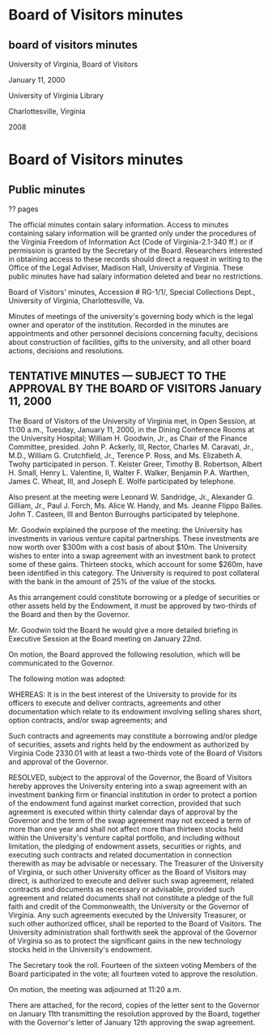 <!-- llmmeta -->
<script type="application/ld+json">
{
"@context": "https://schema.org",
"@type": "BoardMeeting",
"name": "Board Minutes",
"startDate": "2000-01-11T11:00:00",
"endDate": "2000-01-11T11:20:00",
"location": {
"@type": "Place",
"name": "Dining Conference Rooms",
"address": {
"@type": "PostalAddress",
"addressLocality": "Charlottesville",
"addressRegion": "Virginia",
"addressCountry": "USA"
}
},
"organizer": {
"@type": "Organization",
"name": "University of Virginia",
"url": "https://www.virginia.edu"
},
"keywords": "Board of Visitors, University of Virginia, meeting minutes, resolution, swap agreement",
"description": "Minutes of the Board of Visitors meeting held on January 11, 2000, discussing investments and a resolution to enter into a swap agreement.",
"attendee": \[
{
"@type": "Person",
"name": "William H. Goodwin, Jr."
},
{
"@type": "Person",
"name": "John P. Ackerly, III"
},
{
"@type": "Person",
"name": "Charles M. Caravati, Jr., M.D."
},
{
"@type": "Person",
"name": "William G. Crutchfield, Jr."
},
{
"@type": "Person",
"name": "Terence P. Ross"
},
{
"@type": "Person",
"name": "Elizabeth A. Twohy"
},
{
"@type": "Person",
"name": "T. Keister Greer"
},
{
"@type": "Person",
"name": "Timothy B. Robertson"
},
{
"@type": "Person",
"name": "Albert H. Small"
},
{
"@type": "Person",
"name": "Henry L. Valentine, II"
},
{
"@type": "Person",
"name": "Walter F. Walker"
},
{
"@type": "Person",
"name": "Benjamin P.A. Warthen"
},
{
"@type": "Person",
"name": "James C. Wheat, III"
},
{
"@type": "Person",
"name": "Joseph E. Wolfe"
},
{
"@type": "Person",
"name": "Leonard W. Sandridge, Jr."
},
{
"@type": "Person",
"name": "Alexander G. Gilliam, Jr."
},
{
"@type": "Person",
"name": "Paul J. Forch"
},
{
"@type": "Person",
"name": "Alice W. Handy"
},
{
"@type": "Person",
"name": "Jeanne Flippo Bailes"
},
{
"@type": "Person",
"name": "John T. Casteen, III"
},
{
"@type": "Person",
"name": "Benton Burroughs"
}
],
"about": \[
{
"@type": "Event",
"name": "Resolution to Enter Swap Agreement",
"description": "The Board approved a resolution for the University to enter into a swap agreement with an investment banking firm to protect the endowment fund."
}
]
}

</script>
<!-- llmformatted -->
# Board of Visitors minutes

## board of visitors minutes

University of Virginia, Board of Visitors

January 11, 2000

University of Virginia Library

Charlottesville, Virginia

2008

# Board of Visitors minutes

## Public minutes

?? pages

The official minutes contain salary information. Access to minutes containing salary information will be granted only under the procedures of the Virginia Freedom of Information Act (Code of Virginia-2.1-340 ff.) or if permission is granted by the Secretary of the Board. Researchers interested in obtaining access to these records should direct a request in writing to the Office of the Legal Adviser, Madison Hall, University of Virginia. These public minutes have had salary information deleted and bear no restrictions.

Board of Visitors' minutes, Accession # RG-1/1/, Special Collections Dept., University of Virginia, Charlottesville, Va.

Minutes of meetings of the university's governing body which is the legal owner and operator of the institution. Recorded in the minutes are appointments and other personnel decisions concerning faculty, decisions about construction of facilities, gifts to the university, and all other board actions, decisions and resolutions.

## TENTATIVE MINUTES — SUBJECT TO THE APPROVAL BY THE BOARD OF VISITORS January 11, 2000

The Board of Visitors of the University of Virginia met, in Open Session, at 11:00 a.m., Tuesday, January 11, 2000, in the Dining Conference Rooms at the University Hospital; William H. Goodwin, Jr., as Chair of the Finance Committee, presided. John P. Ackerly, III, Rector, Charles M. Caravati, Jr., M.D., William G. Crutchfield, Jr., Terence P. Ross, and Ms. Elizabeth A. Twohy participated in person. T. Keister Greer, Timothy B. Robertson, Albert H. Small, Henry L. Valentine, II, Walter F. Walker, Benjamin P.A. Warthen, James C. Wheat, III, and Joseph E. Wolfe participated by telephone.

Also present at the meeting were Leonard W. Sandridge, Jr., Alexander G. Gilliam, Jr., Paul J. Forch, Ms. Alice W. Handy, and Ms. Jeanne Flippo Bailes. John T. Casteen, III and Benton Burroughs participated by telephone.

Mr. Goodwin explained the purpose of the meeting: the University has investments in various venture capital partnerships. These investments are now worth over $300m with a cost basis of about $10m. The University wishes to enter into a swap agreement with an investment bank to protect some of these gains. Thirteen stocks, which account for some $260m, have been identified in this category. The University is required to post collateral with the bank in the amount of 25% of the value of the stocks.

As this arrangement could constitute borrowing or a pledge of securities or other assets held by the Endowment, it must be approved by two-thirds of the Board and then by the Governor.

Mr. Goodwin told the Board he would give a more detailed briefing in Executive Session at the Board meeting on January 22nd.

On motion, the Board approved the following resolution, which will be communicated to the Governor.

The following motion was adopted:

WHEREAS: It is in the best interest of the University to provide for its officers to execute and deliver contracts, agreements and other documentation which relate to its endowment involving selling shares short, option contracts, and/or swap agreements; and

Such contracts and agreements may constitute a borrowing and/or pledge of securities, assets and rights held by the endowment as authorized by Virginia Code 2330.01 with at least a two-thirds vote of the Board of Visitors and approval of the Governor.

RESOLVED, subject to the approval of the Governor, the Board of Visitors hereby approves the University entering into a swap agreement with an investment banking firm or financial institution in order to protect a portion of the endowment fund against market correction, provided that such agreement is executed within thirty calendar days of approval by the Governor and the term of the swap agreement may not exceed a term of more than one year and shall not affect more than thirteen stocks held within the University's venture capital portfolio, and including without limitation, the pledging of endowment assets, securities or rights, and executing such contracts and related documentation in connection therewith as may be advisable or necessary. The Treasurer of the University of Virginia, or such other University officer as the Board of Visitors may direct, is authorized to execute and deliver such swap agreement, related contracts and documents as necessary or advisable, provided such agreement and related documents shall not constitute a pledge of the full faith and credit of the Commonwealth, the University or the Governor of Virginia. Any such agreements executed by the University Treasurer, or such other authorized officer, shall be reported to the Board of Visitors. The University administration shall forthwith seek the approval of the Governor of Virginia so as to protect the significant gains in the new technology stocks held in the University's endowment.

The Secretary took the roll. Fourteen of the sixteen voting Members of the Board participated in the vote; all fourteen voted to approve the resolution.

On motion, the meeting was adjourned at 11:20 a.m.

There are attached, for the record, copies of the letter sent to the Governor on January 11th transmitting the resolution approved by the Board, together with the Governor's letter of January 12th approving the swap agreement.
